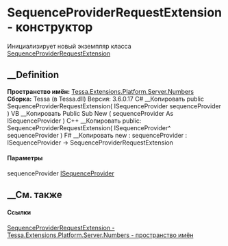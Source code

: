 # SequenceProviderRequestExtension - конструктор
Инициализирует новый экземпляр класса
[SequenceProviderRequestExtension](T_Tessa_Extensions_Platform_Server_Numbers_SequenceProviderRequestExtension.htm)
##  __Definition
 **Пространство имён:**
[Tessa.Extensions.Platform.Server.Numbers](N_Tessa_Extensions_Platform_Server_Numbers.htm)  
 **Сборка:** Tessa (в Tessa.dll) Версия: 3.6.0.17
C# __Копировать
     public SequenceProviderRequestExtension(
    	ISequenceProvider sequenceProvider
    )
VB __Копировать
     Public Sub New ( 
    	sequenceProvider As ISequenceProvider
    )
C++ __Копировать
     public:
    SequenceProviderRequestExtension(
    	ISequenceProvider^ sequenceProvider
    )
F# __Копировать
     new : 
            sequenceProvider : ISequenceProvider -> SequenceProviderRequestExtension
#### Параметры
sequenceProvider [ISequenceProvider](T_Tessa_Sequences_ISequenceProvider.htm)
## __См. также
#### Ссылки
[SequenceProviderRequestExtension -
](T_Tessa_Extensions_Platform_Server_Numbers_SequenceProviderRequestExtension.htm)
[Tessa.Extensions.Platform.Server.Numbers - пространство
имён](N_Tessa_Extensions_Platform_Server_Numbers.htm)
